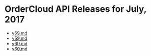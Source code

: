 # OrderCloud API Releases for July, 2017

- [v59.md](/v59.md)
- [v59.md](/v59.md)
- [v60.md](/v60.md)
- [v60.md](/v60.md)
